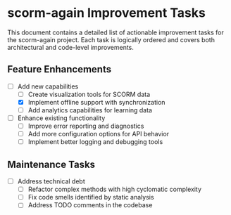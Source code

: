 # scorm-again Improvement Tasks

This document contains a detailed list of actionable improvement tasks for the scorm-again project.
Each task is logically ordered and covers both architectural and code-level improvements.

## Feature Enhancements

- [ ] Add new capabilities
   - [ ] Create visualization tools for SCORM data
   - [x] Implement offline support with synchronization
   - [ ] Add analytics capabilities for learning data

- [ ] Enhance existing functionality
   - [ ] Improve error reporting and diagnostics
   - [ ] Add more configuration options for API behavior
   - [ ] Implement better logging and debugging tools

## Maintenance Tasks

- [ ] Address technical debt
   - [ ] Refactor complex methods with high cyclomatic complexity
   - [ ] Fix code smells identified by static analysis
   - [ ] Address TODO comments in the codebase
